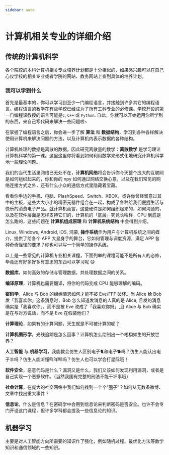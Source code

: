 ```yaml
---
sidebar: auto
---
```


# 计算机相关专业的详细介绍

<Author name="huge-fish" link="https://github.com/huge-fish" />
<Author name="SeanChao" link="https://github.com/SeanChao" />

## 传统的计算机科学

各个院校的本科计算机相关专业培养计划都是十分相似的，如果感兴趣可以在自己心仪学校的相关专业或者学院的网站、教务网站上查到具体的培养计划。

### 我可以学到什么

首先是最基本的，你可以学习到至少一门编程语言，并接触到许多其它的编程语言。编程语言的教学在有些学校已经成为了所有工科专业的必修课。学校开设的第一门编程课教授的语言可能是`C`, `C++` 或 `Python`. 自此，你就可以开始运用你所学到的东西，来自己写代码来解决一些问题啦~

在掌握了编程语言之后，你会进一步了解 **算法** 和 **数据结构**，学习到各种各样解决使用计算机来解决问题的方法，以及计算机内表示数据的各种结构。

计算机处理的数据是离散的数据，因此研究离散量的数学：**离散数学** 是学习理论计算机科学的第一课。这里这里你将看到如何利用数学来形式化地研究计算机科学地一些理论问题。

我们的当代生活里网络已无处不在，**计算机网络**将会告诉你今天整个庞大的互联网是如何组织起来的，你和你的 npy 如何通过网络交换心意，以及在我们常见的网络连接方式之外，还有什么小众的通信方式里隐藏着宝藏。

看看你手边的手机、电脑、PlashSpeed、Switch、XBOX，或许你曾经留意过其中的主板，这些大大小小的精密元器件组合在一起，构成了各种给我们便捷生活与快乐的消费电子产品。就计算机而言，这些硬件是如何组织起来的，如何沟通的，以及在软件层面是怎样支持它们的，计算机的「底层」究竟长啥样，CPU 到底是怎么跑的，这些问题在 **计算机组成原理** 和 **计算机系统结构** 中会得到介绍。

Linux, Windows, Android, iOS, 鸿蒙, **操作系统**作为用户与计算机系统之间的媒介，提供了给各个 APP 大显身手的舞台，它如何管理与调度资源，满足 APP 各种奇奇怪怪的要求？你也可以写一个简单的操作系统。

以上是一些常见的计算机专业相关课程，下面列举的课程可能不是所有人的必修，毕竟还有好多好多有意思的东西可以学习呢 😋

**数据库**，如何高效的存储与管理数据，并处理数据之间的关系。

**编译原理**，计算机也需要翻译，将你的代码变成 CPU 能够理解的编码。

**密码学**，Alice 与 Bob 的绵绵情思如何才能不被 Eve/FFF 破坏。当 Alice 给 Bob 发「我喜欢你」这条消息时，Bob 怎么知道发消息的人真的是 Alice, 且发的消息确实是「我喜欢你」，而不是被 Eve 改成了「我喜欢你妈」,且 Alice 与 Bob 确实是在与对方说话，而不是 Eve 在假装他们？

**计算理论**，如果有的计算问题，天生就是不可被计算的呢？

**计算机图形学**，光线追踪是怎么回事？计算机怎么绘制出一个栩栩如生的开放世界？

**人工智能** 与 **机器学习**，我能教会仿生人区别电子🐈和电子🐕吗？仿生人能认出电子羊吗？仿生人能听懂咩咩咩吗？仿生人也可以学会打星际哦！

**软件安全**，恶意代码是什么？漏洞又是什么，我们又该如何发现利用漏洞，或者是自己实现一个~~恶意~~软件。（当然我国有完整的刑法不能干坏事哦）

**社会计算**，在庞大的社交网络中我们如何找到一个个“圈子”？如何从无数条微博、文章中找出重大事件？

**信息论**，什么是信息？在密码学中会用到信息论来判断密码是否安全。也许不会专门开设这门课程，但许多学科都会提及一些信息论的知识。

## 机器学习

主要是对人工智能方向所需要的知识作了强化，例如随机过程、最优化方法等数学知识和通信领域的一些知识。
